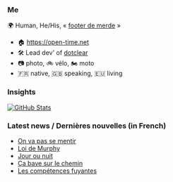 ### Me

🌍 Human, He/His, « [footer de merde](https://open-time.net/post/2013/07/17/La-veritable-histoire-du-Footer-de-merde-) » 
* 🏠 https://open-time.net 
* 🛠️ Lead dev' of [dotclear](https://git.dotclear.org/dev/dotclear)
* 📷 photo, 🚲 vélo, 🏍️ moto 
* 🇫🇷 native, 🇬🇧 speaking, 🇪🇺 living

### Insights

[![GitHub Stats](https://github-readme-stats-sigma-five.vercel.app/api?username=franck-paul)](https://github.com/franck-paul)

### Latest news / Dernières nouvelles (in French)

<!-- BLOG-POST-LIST:START -->
- [On va pas se mentir](https://open-time.net/post/2024/04/03/On-va-pas-se-mentir)
- [Loi de Murphy](https://open-time.net/post/2024/04/02/Loi-de-Murphy)
- [Jour ou nuit](https://open-time.net/post/2024/04/01/Jour-ou-nuit)
- [Ça bave sur le chemin](https://open-time.net/post/2024/03/31/Ca-bave-sur-le-chemin)
- [Les compétences fuyantes](https://open-time.net/post/2024/03/30/Les-competences-fuyantes)
<!-- BLOG-POST-LIST:END -->
